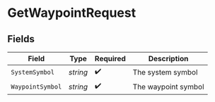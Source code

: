 # GetWaypointRequest


## Fields

| Field               | Type                | Required            | Description         |
| ------------------- | ------------------- | ------------------- | ------------------- |
| `SystemSymbol`      | *string*            | :heavy_check_mark:  | The system symbol   |
| `WaypointSymbol`    | *string*            | :heavy_check_mark:  | The waypoint symbol |